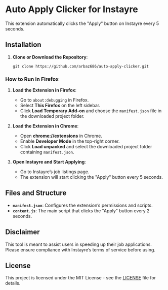 # Auto Apply Clicker for Instayre

This extension automatically clicks the "Apply" button on Instayre every 5 seconds.

## Installation

1. **Clone or Download the Repository**:
   ```
   git clone https://github.com/arbaz686/auto-apply-clicker.git
   ```

### How to Run in Firefox

1. **Load the Extension in Firefox**:
   - Go to `about:debugging` in Firefox.
   - Select **This Firefox** on the left sidebar.
   - Click **Load Temporary Add-on** and choose the `manifest.json` file in the downloaded project folder.

2. **Load the Extension in Chrome**:
   - Open **chrome://extensions** in Chrome.
   - Enable **Developer Mode** in the top-right corner.
   - Click **Load unpacked** and select the downloaded project folder containing `manifest.json`.

3. **Open Instayre and Start Applying**:
   - Go to Instayre’s job listings page.
   - The extension will start clicking the "Apply" button every 5 seconds.

## Files and Structure

- **`manifest.json`**: Configures the extension’s permissions and scripts.
- **`content.js`**: The main script that clicks the "Apply" button every 2 seconds.

## Disclaimer
This tool is meant to assist users in speeding up their job applications. Please ensure compliance with Instayre’s terms of service before using.

## License

This project is licensed under the MIT License - see the [LICENSE](LICENSE) file for details.


